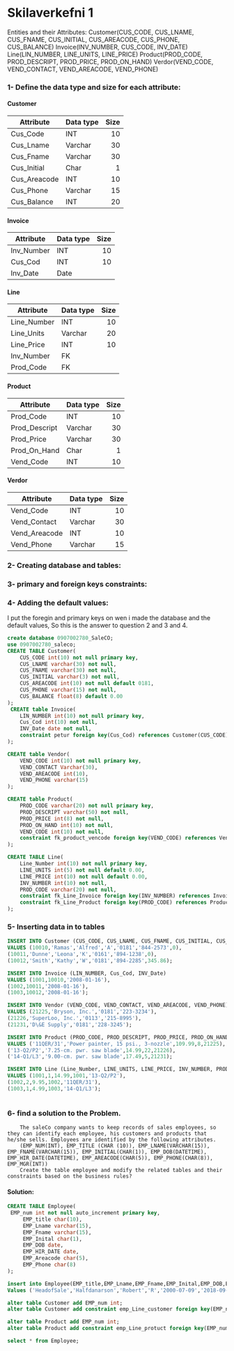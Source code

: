 # Skilaverkefni 1

Entities and their Attributes:
Customer(CUS_CODE, CUS_LNAME, CUS_FNAME, CUS_INITIAL, CUS_AREACODE, CUS_PHONE, CUS_BALANCE)
Invoice(INV_NUMBER, CUS_CODE, INV_DATE)
Line(LIN_NUMBER, LINE_UNITS, LINE_PRICE)
Product(PROD_CODE, PROD_DESCRIPT, PROD_PRICE, PROD_ON_HAND)
Verdor(VEND_CODE, VEND_CONTACT, VEND_AREACODE, VEND_PHONE)

### 1-	Define the data type and size for each attribute: 
        
   #### Customer
   |   Attribute  | Data type | Size |
   | ------------ | --------- | ----:|
   | Cus_Code     | INT       | 10   |
   | Cus_Lname    | Varchar   | 30   |
   | Cus_Fname    | Varchar   | 30   |
   | Cus_Initial  | Char      |  1   |
   | Cus_Areacode | INT       | 10   |
   | Cus_Phone    | Varchar   | 15   |
   | Cus_Balance  | INT       | 20   |
    
   #### Invoice
   |   Attribute  | Data type | Size |
   | ------------ | --------- | ----:|
   | Inv_Number   | INT       | 10   |
   | Cus_Cod      | INT       | 10   |
   | Inv_Date     | Date      |      |
   
   ####  Line
   |   Attribute  | Data type | Size |
   | ------------ | --------- | ----:|
   | Line_Number  | INT       | 10   |
   | Line_Units   | Varchar   | 20   |
   | Line_Price   | INT       | 10   |
   | Inv_Number   | FK        |      |
   | Prod_Code    | FK        |      |
    
   #### Product 
   |   Attribute  | Data type | Size |
   | ------------ | --------- | ----:|
   | Prod_Code    | INT       | 10   |
   | Prod_Descript| Varchar   | 30   |
   | Prod_Price   | Varchar   | 30   |
   | Prod_On_Hand | Char      |  1   |
   | Vend_Code    | INT       | 10   |
   
   
   #### Verdor
   |   Attribute  | Data type | Size |
   | ------------ | --------- | ----:|
   | Vend_Code    | INT       | 10   |
   | Vend_Contact | Varchar   | 30   |
   | Vend_Areacode| INT       | 10   |
   | Vend_Phone   | Varchar   | 15   |
   
### 2- Creating database and tables:
### 3- primary and foreign keys constraints:
### 4- Adding the default values:

   I put the foregin and primary keys on wen i made the database and the default values, So this is the answer to question 2 and 3 and 4.
    
   ```sql
   create database 0907002780_SaleCO;
   use 0907002780_saleco;
   CREATE TABLE Customer(
       CUS_CODE int(10) not null primary key,
       CUS_LNAME varchar(30) not null,
       CUS_FNAME varchar(30) not null,
       CUS_INITIAL varchar(3) not null,
       CUS_AREACODE int(10) not null default 0181,
       CUS_PHONE varchar(15) not null,
       CUS_BALANCE float(8) default 0.00  
   );
    CREATE table Invoice(
       LIN_NUMBER int(10) not null primary key,
       Cus_Cod int(10) not null,
       INV_Date date not null,
       constraint petur foreign key(Cus_Cod) references Customer(CUS_CODE) on delete cascade
   );

   CREATE table Vendor(
       VEND_CODE int(10) not null primary key,
       VEND_CONTACT Varchar(30),
       VEND_AREACODE int(10),
       VEND_PHONE varchar(15)
   );

   CREATE table Product(
       PROD_CODE varchar(20) not null primary key,
       PROD_DESCRIPT varchar(50) not null,
       PROD_PRICE int(8) not null,
       PROD_ON_HAND int(10) not null,
       VEND_CODE int(10) not null,
       constraint fk_product_vencode foreign key(VEND_CODE) references Vendor(VEND_CODE) on delete cascade
   );

   CREATE TABLE Line(
       Line_Number int(10) not null primary key,
       LINE_UNITS int(5) not null default 0.00,
       LINE_PRICE int(10) not null default 0.00,
       INV_NUMBER int(10) not null,
       PROD_CODE varchar(20) not null,
       constraint fk_Line_Invoice foreign key(INV_NUMBER) references Invoice(LIN_NUMBER) on delete cascade,
       constraint fk_Line_Product foreign key(PROD_CODE) references Product(PROD_CODE) on delete cascade
   );
   
   ```
### 5- Inserting data in to tables

   ```sql
   INSERT INTO Customer (CUS_CODE, CUS_LNAME, CUS_FNAME, CUS_INITIAL, CUS_AREACODE, CUS_PHONE, CUS_BALANCE)
   VALUES (10010,'Ramas','Alfred','A','0181','844-2573',0),
   (10011,'Dunne','Leona','K','0161','894-1238',0),
   (10012,'Smith','Kathy','W','0181','894-2285',345.86);

   INSERT INTO Invoice (LIN_NUMBER, Cus_Cod, INV_Date)
   VALUES (1001,10010,'2008-01-16'),
   (1002,10011,'2008-01-16'),
   (1003,10012,'2008-01-16');
   
   INSERT INTO Vendor (VEND_CODE, VEND_CONTACT, VEND_AREACODE, VEND_PHONE)
   VALUES (21225,'Bryson, Inc.','0181','223-3234'),
   (21226,'SuperLoo, Inc.','0113','215-8995'),
   (21231,'D\&E Supply','0181','228-3245');
   
   INSERT INTO Product (PROD_CODE, PROD_DESCRIPT, PROD_PRICE, PROD_ON_HAND, VEND_CODE)
   VALUES ('11QER/31','Power painter, 15 psi., 3-nozzle',109.99,8,21225),
   ('13-Q2/P2','7.25-cm. pwr. saw blade',14.99,22,21226),
   ('14-Q1/L3','9.00-cm. pwr. saw blade',17.49,5,21231);
   
   INSERT INTO Line (Line_Number, LINE_UNITS, LINE_PRICE, INV_NUMBER, PROD_CODE)
   VALUES (1001,1,14.99,1001,'13-Q2/P2'),
   (1002,2,9.95,1002,'11QER/31'),
   (1003,1,4.99,1003,'14-Q1/L3');
    
   ```
    
### 6- find a solution to the Problem.
        The saleCo company wants to keep records of sales employees, so they can identify each employee, his customers and products that he/she sells. Employees are identified by the following attributes.
        (EMP_NUM(INT), EMP_TITLE (CHAR (10)), EMP_LNAME(VARCHAR(15)), EMP_FNAME(VARCHAR(15)), EMP_INITIAL(CHAR(1)), EMP_DOB(DATETIME), EMP_HIR_DATE(DATETIME), EMP_AREACODE(CHAR(5)), EMP_PHONE(CHAR(8)), EMP_MGR(INT))
        Create the table employee and modify the related tables and their constraints based on the business rules?
        
   #### Solution:
   ```sql
   CREATE TABLE Employee(
   	EMP_num int not null auto_increment primary key,
    	EMP_title char(10),
    	EMP_Lname varchar(15),
    	EMP_Fname varchar(15),
    	EMP_Inital char(1),
    	EMP_DOB date,
    	EMP_HIR_DATE date,
    	EMP_Areacode char(5),
    	EMP_Phone char(8)
   );

   insert into Employee(EMP_title,EMP_Lname,EMP_Fname,EMP_Inital,EMP_DOB,EMP_HIR_DATE,EMP_Areacode,EMP_Phone)
   Values ('HeadofSale','Halfdanarson','Robert','R','2000-07-09','2018-09-21',54826,'555-5555');
   
   alter table Customer add EMP_num int;
   alter table Customer add constraint emp_Line_customer foreign key(EMP_num) references Employee(EMP_num) on delete cascade;

   alter table Product add EMP_num int;
   alter table Product add constraint emp_Line_protuct foreign key(EMP_num) references Employee(EMP_num) on delete cascade;

   select * from Employee;
   ```
    
    
